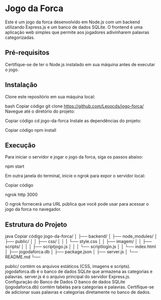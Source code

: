 # Jogo da Forca
Este é um jogo da forca desenvolvido em Node.js com um backend utilizando Express.js e um banco de dados SQLite. O frontend é uma aplicação web simples que permite aos jogadores adivinharem palavras categorizadas.

## Pré-requisitos
Certifique-se de ter o Node.js instalado em sua máquina antes de executar o jogo.

## Instalação
Clone este repositório em sua máquina local: 


bash
Copiar código
git clone https://github.com/Leoocds/jogo-forca/
Navegue até o diretório do projeto:


Copiar código
cd jogo-da-forca
Instale as dependências do projeto:


Copiar código
npm install

## Execução
Para iniciar o servidor e jogar o jogo da forca, siga os passos abaixo:

npm start

Em outra janela do terminal, inicie o ngrok para expor o servidor local:


Copiar código

ngrok http 3000

O ngrok fornecerá uma URL pública que você pode usar para acessar o jogo da forca no navegador.

## Estrutura do Projeto
java
Copiar código
jogo-da-forca/
│
├── backend/
│   ├── node_modules/
│   ├── public/
│   │   ├── css/
│   │   │   └── style.css
│   │   ├── imagem/
│   │   ├── scripts/
│   │   │   ├── scriptjogo.js
│   │   │   └── scriptlogin.js
│   │   └── index.html
│   ├── jogodaforca.db
│   ├── package.json
│   ├── server.js
│   └── README.md
└──


public/ contém os arquivos estáticos (CSS, imagens e scripts).
jogodaforca.db é o banco de dados SQLite que armazena as categorias e palavras.
server.js é o arquivo principal do servidor Express.js.
Configuração do Banco de Dados
O banco de dados SQLite (jogodaforca.db) contém tabelas para categorias e palavras. Certifique-se de adicionar suas palavras e categorias diretamente no banco de dados.

